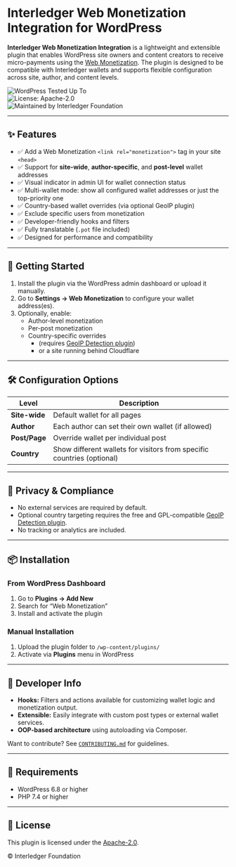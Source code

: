 # Interledger Web Monetization Integration for WordPress

**Interledger Web Monetization Integration** is a lightweight and extensible plugin that enables WordPress site owners and content creators to receive micro-payments using the [Web Monetization](https://webmonetization.org/). The plugin is designed to be compatible with Interledger wallets and supports flexible configuration across site, author, and content levels.

![WordPress Tested Up To](https://img.shields.io/badge/WordPress-6.8+-blue?logo=wordpress)  
![License: Apache-2.0](https://img.shields.io/badge/License-Apache%202.0-blue.svg)  
![Maintained by Interledger Foundation](https://img.shields.io/badge/Maintained%20by-Interledger%20Foundation-0a0a0a)

---

## ✨ Features

- ✅ Add a Web Monetization `<link rel="monetization">` tag in your site `<head>`
- ✅ Support for **site-wide**, **author-specific**, and **post-level** wallet addresses
- ✅ Visual indicator in admin UI for wallet connection status
- ✅ Multi-wallet mode: show all configured wallet addresses or just the top-priority one
- ✅ Country-based wallet overrides (via optional GeoIP plugin)
- ✅ Exclude specific users from monetization
- ✅ Developer-friendly hooks and filters
- ✅ Fully translatable (`.pot` file included)
- ✅ Designed for performance and compatibility

---

## 🚀 Getting Started

1. Install the plugin via the WordPress admin dashboard or upload it manually.
2. Go to **Settings → Web Monetization** to configure your wallet address(es).
3. Optionally, enable:
   - Author-level monetization
   - Per-post monetization
   - Country-specific overrides
     - (requires [GeoIP Detection plugin](https://wordpress.org/plugins/geoip-detect/))
     - or a site running behind Cloudflare

---

## 🛠 Configuration Options

| Level         | Description                                                            |
| ------------- | ---------------------------------------------------------------------- |
| **Site-wide** | Default wallet for all pages                                           |
| **Author**    | Each author can set their own wallet (if allowed)                      |
| **Post/Page** | Override wallet per individual post                                    |
| **Country**   | Show different wallets for visitors from specific countries (optional) |

---

## 🔐 Privacy & Compliance

- No external services are required by default.
- Optional country targeting requires the free and GPL-compatible [GeoIP Detection plugin](https://wordpress.org/plugins/geoip-detect/).
- No tracking or analytics are included.

---

## 📦 Installation

### From WordPress Dashboard

1. Go to **Plugins → Add New**
2. Search for “Web Monetization”
3. Install and activate the plugin

### Manual Installation

1. Upload the plugin folder to `/wp-content/plugins/`
2. Activate via **Plugins** menu in WordPress

---

## 🧩 Developer Info

- **Hooks:** Filters and actions available for customizing wallet logic and monetization output.
- **Extensible:** Easily integrate with custom post types or external wallet services.
- **OOP-based architecture** using autoloading via Composer.

Want to contribute? See [`CONTRIBUTING.md`](CONTRIBUTING.md) for guidelines.

---

## 🧠 Requirements

- WordPress 6.8 or higher
- PHP 7.4 or higher

---

## 📝 License

This plugin is licensed under the [Apache-2.0](http://www.apache.org/licenses/LICENSE-2.0.txt).

© Interledger Foundation
